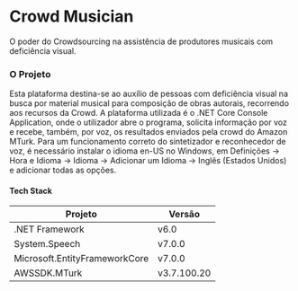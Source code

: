 # Crowd Musician
O poder do Crowdsourcing na assistência de produtores musicais com deficiência visual.

### O Projeto
Esta plataforma destina-se ao auxílio de pessoas com deficiência visual na busca por material musical para composição de obras autorais, recorrendo aos recursos da Crowd.
A plataforma utilizada é o .NET Core Console Application, onde o utilizador abre o programa, solicita informação por voz e recebe, também, por voz, os resultados enviados pela crowd do Amazon MTurk.
Para um funcionamento correto do sintetizador e reconhecedor de voz, é necessário instalar o idioma en-US no Windows, em Definições -> Hora e Idioma -> Idioma -> Adicionar um  Idioma -> Inglês (Estados Unidos) e adicionar todas as opções.

#### Tech Stack
| Projeto| Versão|
|--|--|
| .NET Framework | v6.0 |
| System.Speech | v7.0.0 |
| Microsoft.EntityFrameworkCore | v7.0.0 |
| AWSSDK.MTurk | v3.7.100.20 |


